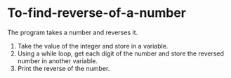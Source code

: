# To-find-reverse-of-a-number
The program takes a number and reverses it.
1. Take the value of the integer and store in a variable.
2. Using a while loop, get each digit of the number and store the reversed number in another variable.
3. Print the reverse of the number.
